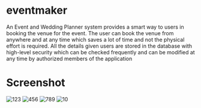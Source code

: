 # eventmaker
  An Event and Wedding Planner system provides a smart way to users in booking the venue for the event. The user can book the venue from anywhere and at any time which saves a lot of time and not the physical effort is required.
  All the details given users are stored in the database with high-level security which can be checked frequently and can be modified at any time by authorized members of the application

# Screenshot
![123](https://user-images.githubusercontent.com/61641097/134201071-7063cc8a-84db-4cbe-b684-179bbca6abaa.png)
![456](https://user-images.githubusercontent.com/61641097/134201091-b9de5a6d-44fa-43e7-9482-d373957970f8.png)
![789](https://user-images.githubusercontent.com/61641097/134201103-9ccbd977-1fb1-4553-b448-8bd6ffdcfa27.png)
![10](https://user-images.githubusercontent.com/61641097/134201120-f6382b52-7a81-452b-995b-c97101fa7641.png)
